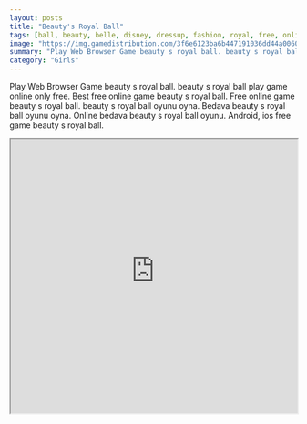 ```yaml
---
layout: posts
title: "Beauty's Royal Ball"
tags: [ball, beauty, belle, disney, dressup, fashion, royal, free, online, games, oyna, game, free, games, play, play, games]
image: "https://img.gamedistribution.com/3f6e6123ba6b447191036dd44a0060de.jpg"
summary: "Play Web Browser Game beauty s royal ball. beauty s royal ball play game online only free. Best free online game beauty s royal ball. Free online game beauty s royal ball. beauty s royal ball oyunu oyna. Bedava beauty s royal ball oyunu oyna. Online bedava beauty s royal ball oyunu. Android, ios free game beauty s royal ball."
category: "Girls"
---
```


Play Web Browser Game beauty s royal ball. beauty s royal ball play game online only free. Best free online game beauty s royal ball. Free online game beauty s royal ball. beauty s royal ball oyunu oyna. Bedava beauty s royal ball oyunu oyna. Online bedava beauty s royal ball oyunu. Android, ios free game beauty s royal ball.

<iframe width="100%" height="480px;" src="https://html5.gamedistribution.com/3f6e6123ba6b447191036dd44a0060de/"></iframe>